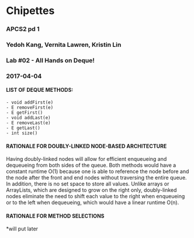 # Chipettes
### APCS2 pd 1 
### Yedoh Kang, Vernita Lawren, Kristin Lin
### Lab #02 - All Hands on Deque!
### 2017-04-04

#### LIST OF DEQUE METHODS: 
    - void addFirst(e)
    - E removeFirst(e)
    - E getFirst()
    - void addLast(e)
    - E removeLast(e)
    - E getLast()
    - int size()
    
#### RATIONALE FOR DOUBLY-LINKED NODE-BASED ARCHITECTURE

Having doubly-linked nodes will allow for efficient enqueueing and dequeueing from both sides of the queue. Both methods would have a constant runtime O(1) because one is able to reference the node before and the node after the front and end nodes without traversing the entire queue. In addition, there is no set space to store all values. Unlike arrays or ArrayLists, which are designed to grow on the right only, doubly-linked nodes eliminate the need to shift each value to the right when enqueueing or to the left when dequeueing, which would have a linear runtime O(n).  

#### RATIONALE FOR METHOD SELECTIONS

*will put later


